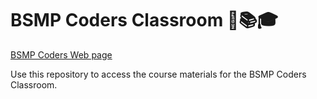 # BSMP Coders Classroom 📖📚🎓

[BSMP Coders Web page](https://bsmp-coders.github.io/)

Use this repository to access the course materials for the BSMP Coders Classroom.